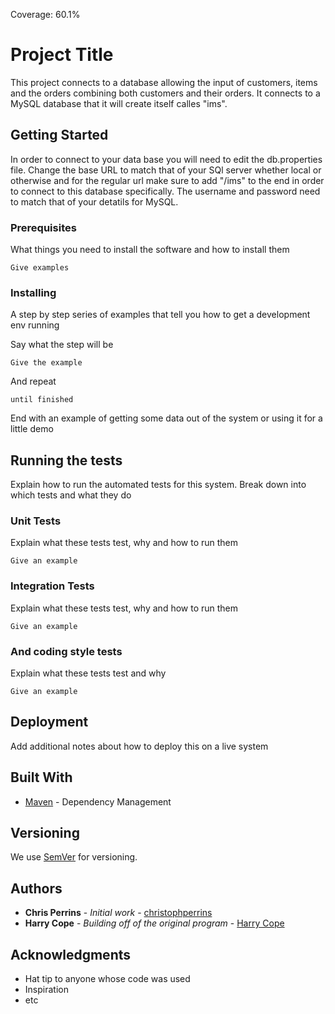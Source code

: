 Coverage: 60.1%
# Project Title

This project connects to a database allowing the input of customers, items and the orders combining both customers and their orders. It connects to a MySQL database that it will create itself calles "ims".

## Getting Started

In order to connect to your data base you will need to edit the db.properties file. Change the base URL to match that of your SQl server whether local or otherwise and for the regular url make sure to add "/ims" to the end in order to connect to this database specifically. The username and password need to match that of your detatils for MySQL.

### Prerequisites

What things you need to install the software and how to install them

```
Give examples
```

### Installing

A step by step series of examples that tell you how to get a development env running

Say what the step will be

```
Give the example
```

And repeat

```
until finished
```

End with an example of getting some data out of the system or using it for a little demo

## Running the tests

Explain how to run the automated tests for this system. Break down into which tests and what they do

### Unit Tests 

Explain what these tests test, why and how to run them

```
Give an example
```

### Integration Tests 
Explain what these tests test, why and how to run them

```
Give an example
```

### And coding style tests

Explain what these tests test and why

```
Give an example
```

## Deployment

Add additional notes about how to deploy this on a live system

## Built With

* [Maven](https://maven.apache.org/) - Dependency Management

## Versioning

We use [SemVer](http://semver.org/) for versioning.

## Authors

* **Chris Perrins** - *Initial work* - [christophperrins](https://github.com/christophperrins)
* **Harry Cope** - *Building off of the original program* - [Harry Cope](https://github.com/HarryCope)

## Acknowledgments

* Hat tip to anyone whose code was used
* Inspiration
* etc
